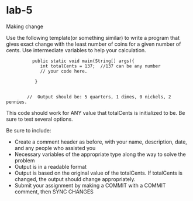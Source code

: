 # lab-5
Making change

Use the following template(or something similar) to write a program that gives exact change with the least number of coins for a given number of cents. Use intermediate variables to help your calculation. 


              public static void main(String[] args){
                 int totalCents = 137;  //137 can be any number
                 // your code here.

               }

              
            //  Output should be: 5 quarters, 1 dimes, 0 nickels, 2 pennies. 

This code should work for ANY value that totalCents is initialized to be.  Be sure to test several options.

Be sure to include:
-	Create a comment header as before, with your name, description, date, and any people who assisted you
-	Necessary variables of the appropriate type along the way to solve the problem
-	Output is in a readable format
-	Output is based on the original value of the totalCents.  If totalCents is changed, the output should change appropriately.
-	Submit your assignment by making a COMMIT with a COMMIT comment, then SYNC CHANGES



